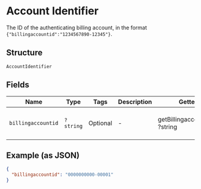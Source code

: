
# Account Identifier

The ID of the authenticating billing account, in the format `{"billingaccountid":"1234567890-12345"}`.

## Structure

`AccountIdentifier`

## Fields

| Name | Type | Tags | Description | Getter | Setter |
|  --- | --- | --- | --- | --- | --- |
| `billingaccountid` | `?string` | Optional | - | getBillingaccountid(): ?string | setBillingaccountid(?string billingaccountid): void |

## Example (as JSON)

```json
{
  "billingaccountid": "0000000000-00001"
}
```


